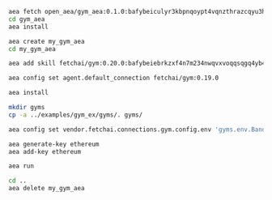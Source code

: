 ``` bash
aea fetch open_aea/gym_aea:0.1.0:bafybeiculyr3kbpnqoypt4vqnzthrazcqyu3hnajtdb2fsag53pfhzk3ye --remote
cd gym_aea
aea install
```
``` bash
aea create my_gym_aea
cd my_gym_aea
```
``` bash
aea add skill fetchai/gym:0.20.0:bafybeiebrkzxf4n7m234nwqvxvoqqsqgq4yb4luv6ehlzy6ljhee74lbqi --remote
```
``` bash
aea config set agent.default_connection fetchai/gym:0.19.0
```
``` bash
aea install
```
``` bash
mkdir gyms
cp -a ../examples/gym_ex/gyms/. gyms/
```
``` bash
aea config set vendor.fetchai.connections.gym.config.env 'gyms.env.BanditNArmedRandom'
```
``` bash
aea generate-key ethereum
aea add-key ethereum
```
``` bash
aea run
```
``` bash
cd ..
aea delete my_gym_aea
```
